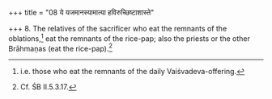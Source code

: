 +++
title = "08 ये यजमानस्यामात्या हविरुच्छिष्टाशास्ते"

+++
8. The relatives of the sacrificer who eat the remnants of the oblations,[^1] eat the remnants of the rice-pap; also the priests or the other Brāhmaṇas (eat the rice-pap).[^2]   

[^1]: i.e. those who eat the remnants of the daily Vaiśvadeva-offering.  

[^2]: Cf. ŚB II.5.3.17.  
